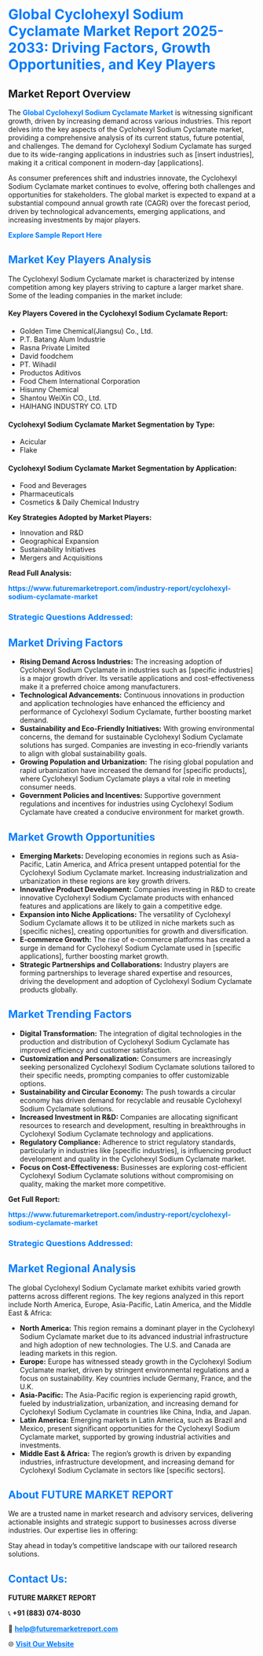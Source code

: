 <h1 style="color: #007BFF;">Global Cyclohexyl Sodium Cyclamate Market Report 2025-2033: Driving Factors, Growth Opportunities, and Key Players</h1>

<section id="overview">
<h2>Market Report Overview</h2>
<p>The <a href="https://www.futuremarketreport.com/industry-report/cyclohexyl-sodium-cyclamate-market" style="color: #007BFF; text-decoration: none;"><strong>Global Cyclohexyl Sodium Cyclamate Market</strong></a> is witnessing significant growth, driven by increasing demand across various industries. This report delves into the key aspects of the Cyclohexyl Sodium Cyclamate market, providing a comprehensive analysis of its current status, future potential, and challenges. The demand for Cyclohexyl Sodium Cyclamate has surged due to its wide-ranging applications in industries such as [insert industries], making it a critical component in modern-day [applications].</p>
<p>As consumer preferences shift and industries innovate, the Cyclohexyl Sodium Cyclamate market continues to evolve, offering both challenges and opportunities for stakeholders. The global market is expected to expand at a substantial compound annual growth rate (CAGR) over the forecast period, driven by technological advancements, emerging applications, and increasing investments by major players.</p>
</section>

<section id="overview">
<p><a href="https://www.futuremarketreport.com/request-sample/reportId=103726" style="color: #007BFF; text-decoration: none;"><strong>Explore Sample Report Here</strong></a></p>
</section>

<section id="key-players">
<h2 style="color: #007BFF;">Market Key Players Analysis</h2>
<p>The Cyclohexyl Sodium Cyclamate market is characterized by intense competition among key players striving to capture a larger market share. Some of the leading companies in the market include:</p>
<h4>Key Players Covered in the Cyclohexyl Sodium Cyclamate Report:</h4>
<ul><li>Golden Time Chemical(Jiangsu) Co., Ltd.</li><li>P.T. Batang Alum Industrie</li><li>Rasna Private Limited</li><li>David foodchem</li><li>PT. Wihadil</li><li>Productos Aditivos</li><li>Food Chem International Corporation</li><li>Hisunny Chemical</li><li>Shantou WeiXin CO., Ltd.</li><li>HAIHANG INDUSTRY CO. LTD</li></ul>
<h4>Cyclohexyl Sodium Cyclamate Market Segmentation by Type:</h4>
<ul><li>Acicular</li><li>Flake</li></ul>

<h4>Cyclohexyl Sodium Cyclamate Market Segmentation by Application:</h4>
<ul><li>Food and Beverages</li><li>Pharmaceuticals</li><li>Cosmetics &amp; Daily Chemical Industry</li></ul>
<p><strong>Key Strategies Adopted by Market Players:</strong></p>
<ul>
<li>Innovation and R&D</li>
<li>Geographical Expansion</li>
<li>Sustainability Initiatives</li>
<li>Mergers and Acquisitions</li>
</ul>
</section>

<section>
<p><strong>Read Full Analysis: </strong></p><a href="https://www.futuremarketreport.com/industry-report/cyclohexyl-sodium-cyclamate-market" style="color: #007BFF; text-decoration: none;"><strong>https://www.futuremarketreport.com/industry-report/cyclohexyl-sodium-cyclamate-market</strong></a>
<h3 style="color: #007BFF;">Strategic Questions Addressed:</h3>
</section>

<section id="driving-factors">
<h2 style="color: #007BFF;">Market Driving Factors</h2>
<ul>
<li><strong>Rising Demand Across Industries:</strong> The increasing adoption of Cyclohexyl Sodium Cyclamate in industries such as [specific industries] is a major growth driver. Its versatile applications and cost-effectiveness make it a preferred choice among manufacturers.</li>
<li><strong>Technological Advancements:</strong> Continuous innovations in production and application technologies have enhanced the efficiency and performance of Cyclohexyl Sodium Cyclamate, further boosting market demand.</li>
<li><strong>Sustainability and Eco-Friendly Initiatives:</strong> With growing environmental concerns, the demand for sustainable Cyclohexyl Sodium Cyclamate solutions has surged. Companies are investing in eco-friendly variants to align with global sustainability goals.</li>
<li><strong>Growing Population and Urbanization:</strong> The rising global population and rapid urbanization have increased the demand for [specific products], where Cyclohexyl Sodium Cyclamate plays a vital role in meeting consumer needs.</li>
<li><strong>Government Policies and Incentives:</strong> Supportive government regulations and incentives for industries using Cyclohexyl Sodium Cyclamate have created a conducive environment for market growth.</li>
</ul>
</section>

<section id="growth-opportunities">
<h2 style="color: #007BFF;">Market Growth Opportunities</h2>
<ul>
<li><strong>Emerging Markets:</strong> Developing economies in regions such as Asia-Pacific, Latin America, and Africa present untapped potential for the Cyclohexyl Sodium Cyclamate market. Increasing industrialization and urbanization in these regions are key growth drivers.</li>
<li><strong>Innovative Product Development:</strong> Companies investing in R&D to create innovative Cyclohexyl Sodium Cyclamate products with enhanced features and applications are likely to gain a competitive edge.</li>
<li><strong>Expansion into Niche Applications:</strong> The versatility of Cyclohexyl Sodium Cyclamate allows it to be utilized in niche markets such as [specific niches], creating opportunities for growth and diversification.</li>
<li><strong>E-commerce Growth:</strong> The rise of e-commerce platforms has created a surge in demand for Cyclohexyl Sodium Cyclamate used in [specific applications], further boosting market growth.</li>
<li><strong>Strategic Partnerships and Collaborations:</strong> Industry players are forming partnerships to leverage shared expertise and resources, driving the development and adoption of Cyclohexyl Sodium Cyclamate products globally.</li>
</ul>
</section>

<section id="trending-factors">
<h2 style="color: #007BFF;">Market Trending Factors</h2>
<ul>
<li><strong>Digital Transformation:</strong> The integration of digital technologies in the production and distribution of Cyclohexyl Sodium Cyclamate has improved efficiency and customer satisfaction.</li>
<li><strong>Customization and Personalization:</strong> Consumers are increasingly seeking personalized Cyclohexyl Sodium Cyclamate solutions tailored to their specific needs, prompting companies to offer customizable options.</li>
<li><strong>Sustainability and Circular Economy:</strong> The push towards a circular economy has driven demand for recyclable and reusable Cyclohexyl Sodium Cyclamate solutions.</li>
<li><strong>Increased Investment in R&D:</strong> Companies are allocating significant resources to research and development, resulting in breakthroughs in Cyclohexyl Sodium Cyclamate technology and applications.</li>
<li><strong>Regulatory Compliance:</strong> Adherence to strict regulatory standards, particularly in industries like [specific industries], is influencing product development and quality in the Cyclohexyl Sodium Cyclamate market.</li>
<li><strong>Focus on Cost-Effectiveness:</strong> Businesses are exploring cost-efficient Cyclohexyl Sodium Cyclamate solutions without compromising on quality, making the market more competitive.</li>
</ul>
</section>

<section>
<p><strong>Get Full Report: </strong></p><a href="https://www.futuremarketreport.com/industry-report/cyclohexyl-sodium-cyclamate-market" style="color: #007BFF; text-decoration: none;"><strong>https://www.futuremarketreport.com/industry-report/cyclohexyl-sodium-cyclamate-market</strong></a>
<h3 style="color: #007BFF;">Strategic Questions Addressed:</h3>
</section>


<section id="regional-analysis">
<h2 style="color: #007BFF;">Market Regional Analysis</h2>
<p>The global Cyclohexyl Sodium Cyclamate market exhibits varied growth patterns across different regions. The key regions analyzed in this report include North America, Europe, Asia-Pacific, Latin America, and the Middle East & Africa:</p>
<ul>
<li><strong>North America:</strong> This region remains a dominant player in the Cyclohexyl Sodium Cyclamate market due to its advanced industrial infrastructure and high adoption of new technologies. The U.S. and Canada are leading markets in this region.</li>
<li><strong>Europe:</strong> Europe has witnessed steady growth in the Cyclohexyl Sodium Cyclamate market, driven by stringent environmental regulations and a focus on sustainability. Key countries include Germany, France, and the U.K.</li>
<li><strong>Asia-Pacific:</strong> The Asia-Pacific region is experiencing rapid growth, fueled by industrialization, urbanization, and increasing demand for Cyclohexyl Sodium Cyclamate in countries like China, India, and Japan.</li>
<li><strong>Latin America:</strong> Emerging markets in Latin America, such as Brazil and Mexico, present significant opportunities for the Cyclohexyl Sodium Cyclamate market, supported by growing industrial activities and investments.</li>
<li><strong>Middle East & Africa:</strong> The region’s growth is driven by expanding industries, infrastructure development, and increasing demand for Cyclohexyl Sodium Cyclamate in sectors like [specific sectors].</li>
</ul>
</section>

<footer>
<h2 style="color: #007BFF;">About FUTURE MARKET REPORT</h2>
<p>We are a trusted name in market research and advisory services, delivering actionable insights and strategic support to businesses across diverse industries. Our expertise lies in offering:</p>

<p>Stay ahead in today’s competitive landscape with our tailored research solutions.</p>

<h2 style="color: #007BFF;">Contact Us:</h2>
<p><strong>FUTURE MARKET REPORT</strong></p>
<p>📞 <strong>+91 (883) 074-8030</strong></p>
<p>📧 <strong><a href="mailto:help@futuremarketreport.com" style="color: #007BFF;">help@futuremarketreport.com</a></strong></p>
<p>🌐 <strong><a href="https://www.futuremarketreport.com/" style="color: #007BFF;">Visit Our Website</a></strong></p>
</footer>
